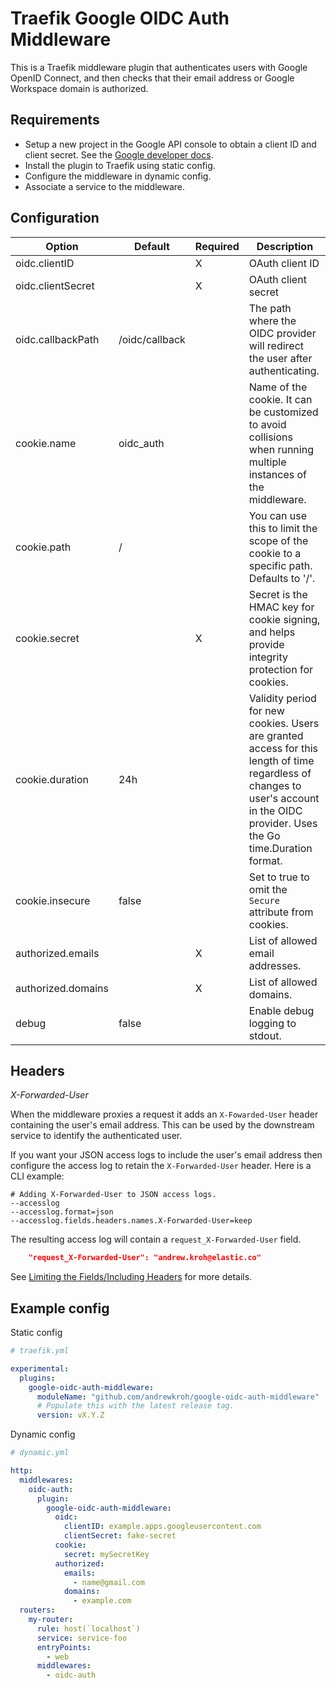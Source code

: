 # Traefik Google OIDC Auth Middleware

This is a Traefik middleware plugin that authenticates users with Google OpenID
Connect, and then checks that their email address or Google Workspace domain is 
authorized.

## Requirements

- Setup a new project in the Google API console to obtain a client ID and 
client secret. See the [Google developer docs](https://developers.google.com/identity/openid-connect/openid-connect).
- Install the plugin to Traefik using static config.
- Configure the middleware in dynamic config.
- Associate a service to the middleware.

## Configuration

| Option             | Default        | Required | Description                                                                                                                                                                       |
|--------------------|----------------|----------|-----------------------------------------------------------------------------------------------------------------------------------------------------------------------------------|
| oidc.clientID      |                | X        | OAuth client ID                                                                                                                                                                   |
| oidc.clientSecret  |                | X        | OAuth client secret                                                                                                                                                               |
| oidc.callbackPath  | /oidc/callback |          | The path where the OIDC provider will redirect the user after authenticating.                                                                                                     |
| cookie.name        | oidc_auth      |          | Name of the cookie. It can be customized to avoid collisions when running multiple instances of the middleware.                                                                   |
| cookie.path        | /              |          | You can use this to limit the scope of the cookie to a specific path. Defaults to '/'.                                                                                            |
| cookie.secret      |                | X        | Secret is the HMAC key for cookie signing, and helps provide integrity protection for cookies.                                                                                    |
| cookie.duration    | 24h            |          | Validity period for new cookies. Users are granted access for this length of time regardless of changes to user's account in the OIDC provider. Uses the Go time.Duration format. |
| cookie.insecure    | false          |          | Set to true to omit the `Secure` attribute from cookies.                                                                                                                          |
| authorized.emails  |                | X        | List of allowed email addresses.                                                                                                                                                  |
| authorized.domains |                | X        | List of allowed domains.                                                                                                                                                          |
| debug              | false          |          | Enable debug logging to stdout.

## Headers

*X-Forwarded-User*

When the middleware proxies a request it adds an `X-Fowarded-User` header
containing the user's email address. This can be used by the downstream service
to identify the authenticated user.

If you want your JSON access logs to include the user's email address then
configure the access log to retain the `X-Forwarded-User` header. Here is a
CLI example:

```
# Adding X-Forwarded-User to JSON access logs.
--accesslog
--accesslog.format=json
--accesslog.fields.headers.names.X-Forwarded-User=keep
```

The resulting access log will contain a `request_X-Forwarded-User` field.

```json
    "request_X-Forwarded-User": "andrew.kroh@elastic.co"
```

See [Limiting the Fields/Including Headers](https://doc.traefik.io/traefik/observability/access-logs/#limiting-the-fieldsincluding-headers) for more details.


## Example config

Static config

```yaml
# traefik.yml

experimental:
  plugins:
    google-oidc-auth-middleware:
      moduleName: "github.com/andrewkroh/google-oidc-auth-middleware"
      # Populate this with the latest release tag.
      version: vX.Y.Z
```

Dynamic config

```yaml
# dynamic.yml

http:
  middlewares:
    oidc-auth:
      plugin:
        google-oidc-auth-middleware:
          oidc:
            clientID: example.apps.googleusercontent.com
            clientSecret: fake-secret
          cookie:
            secret: mySecretKey
          authorized:
            emails:
              - name@gmail.com
            domains:
              - example.com
  routers:
    my-router:
      rule: host(`localhost`)
      service: service-foo
      entryPoints:
        - web
      middlewares:
        - oidc-auth
```
